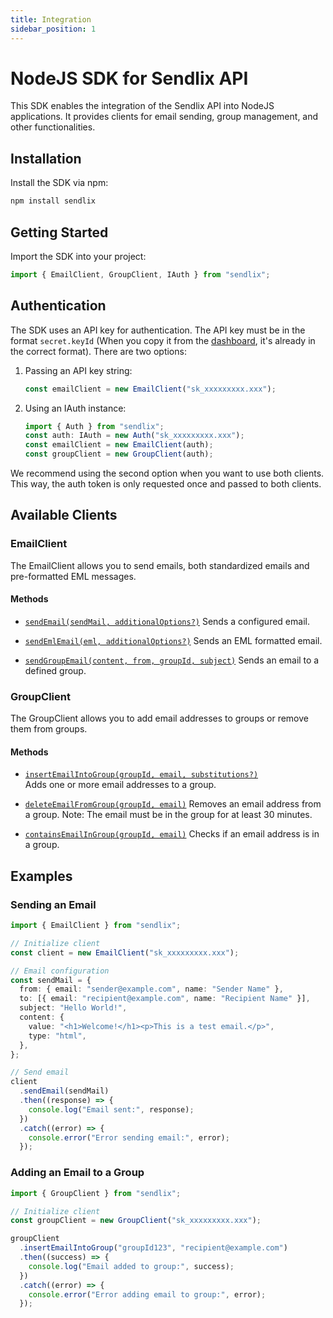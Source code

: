```yaml
---
title: Integration
sidebar_position: 1
---
```


# NodeJS SDK for Sendlix API

This SDK enables the integration of the Sendlix API into NodeJS applications. It provides clients for email sending, group management, and other functionalities.

## Installation

Install the SDK via npm:

```bash
npm install sendlix
```

## Getting Started

Import the SDK into your project:

```typescript
import { EmailClient, GroupClient, IAuth } from "sendlix";
```

## Authentication

The SDK uses an API key for authentication. The API key must be in the format `secret.keyId` (When you copy it from the [dashboard](https://sendlix.com/en/dashbord/api-key), it's already in the correct format). There are two options:

1. Passing an API key string:

   ```typescript
   const emailClient = new EmailClient("sk_xxxxxxxxx.xxx");
   ```

2. Using an IAuth instance:
   ```typescript
   import { Auth } from "sendlix";
   const auth: IAuth = new Auth("sk_xxxxxxxxx.xxx");
   const emailClient = new EmailClient(auth);
   const groupClient = new GroupClient(auth);
   ```

We recommend using the second option when you want to use both clients. This way, the auth token is only requested once and passed to both clients.

## Available Clients

### EmailClient

The EmailClient allows you to send emails, both standardized emails and pre-formatted EML messages.

#### Methods

- [`sendEmail(sendMail, additionalOptions?)`](./Clients/EmailClient#sendmail)
  Sends a configured email.

- [`sendEmlEmail(eml, additionalOptions?)`](./Clients/EmailClient#sendemlemaileml-additionaloptions)
  Sends an EML formatted email.

- [`sendGroupEmail(content, from, groupId, subject)`](./Clients/EmailClient#sendgroupemailcontent-from-groupid-subject)
  Sends an email to a defined group.

### GroupClient

The GroupClient allows you to add email addresses to groups or remove them from groups.

#### Methods

- [`insertEmailIntoGroup(groupId, email, substitutions?)`](./Clients/GroupClient#insertemailintogroupgroupid-email-substitutions)  
  Adds one or more email addresses to a group.

- [`deleteEmailFromGroup(groupId, email)`](./Clients/GroupClient#deleteemailfromgroupgroupid-email)
  Removes an email address from a group. Note: The email must be in the group for at least 30 minutes.

- [`containsEmailInGroup(groupId, email)`](./Clients/GroupClient#containsemailingroupgroupid-email)
  Checks if an email address is in a group.

## Examples

### Sending an Email

```typescript
import { EmailClient } from "sendlix";

// Initialize client
const client = new EmailClient("sk_xxxxxxxxx.xxx");

// Email configuration
const sendMail = {
  from: { email: "sender@example.com", name: "Sender Name" },
  to: [{ email: "recipient@example.com", name: "Recipient Name" }],
  subject: "Hello World!",
  content: {
    value: "<h1>Welcome!</h1><p>This is a test email.</p>",
    type: "html",
  },
};

// Send email
client
  .sendEmail(sendMail)
  .then((response) => {
    console.log("Email sent:", response);
  })
  .catch((error) => {
    console.error("Error sending email:", error);
  });
```

### Adding an Email to a Group

```typescript
import { GroupClient } from "sendlix";

// Initialize client
const groupClient = new GroupClient("sk_xxxxxxxxx.xxx");

groupClient
  .insertEmailIntoGroup("groupId123", "recipient@example.com")
  .then((success) => {
    console.log("Email added to group:", success);
  })
  .catch((error) => {
    console.error("Error adding email to group:", error);
  });
```
